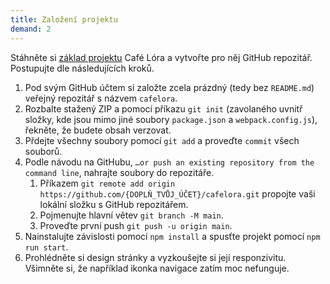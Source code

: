 ```yaml
---
title: Založení projektu
demand: 2
---
```


Stáhněte si [základ projektu](https://github.com/Czechitas-podklady-WEB/cafelora-zadani/archive/main.zip) Café Lóra a vytvořte pro něj GitHub repozitář. Postupujte dle následujících kroků.

1. Pod svým GitHub účtem si založte zcela prázdný (tedy bez `README.md`) veřejný repozitář s názvem `cafelora`.
1. Rozbalte stažený ZIP a pomocí příkazu `git init` (zavolaného uvnitř složky, kde jsou mimo jiné soubory `package.json` a `webpack.config.js`), řekněte, že budete obsah verzovat.
1. Přdejte všechny soubory pomocí `git add` a proveďte `commit` všech souborů.
1. Podle návodu na GitHubu, `…or push an existing repository from the command line`, nahrajte soubory do repozitáře.
   1. Příkazem `git remote add origin https://github.com/{DOPLŇ_TVŮJ_ÚČET}/cafelora.git` propojte vaši lokální složku s GitHub repozitářem.
   1. Pojmenujte hlavní větev `git branch -M main`.
   1. Proveďte první push `git push -u origin main`.
1. Nainstalujte závislosti pomocí `npm install` a spusťte projekt pomocí `npm run start`.
1. Prohlédněte si design stránky a vyzkoušejte si její responzivitu. Všimněte si, že například ikonka navigace zatím moc nefunguje.
